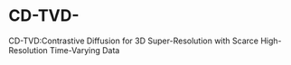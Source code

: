 # CD-TVD-
CD-TVD:Contrastive Diffusion for 3D Super-Resolution with Scarce High-Resolution Time-Varying Data
